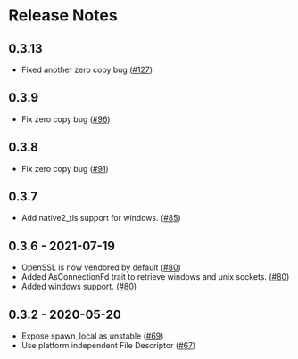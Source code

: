 # Release Notes

## 0.3.13
* Fixed another zero copy bug ([#127](https://github.com/infinyon/future-aio/issues/127))

## 0.3.9
* Fix zero copy bug ([#96](https://github.com/infinyon/future-aio/pull/91))

## 0.3.8
* Fix zero copy bug ([#91](https://github.com/infinyon/future-aio/pull/91))
## 0.3.7
* Add native2_tls support for windows. ([#85](https://github.com/infinyon/future-aio/pull/85))

## 0.3.6 - 2021-07-19
* OpenSSL is now vendored by default ([#80](https://github.com/infinyon/future-aio/pull/80))
* Added AsConnectionFd trait to retrieve windows and unix sockets. ([#80](https://github.com/infinyon/future-aio/pull/80))
* Added windows support. ([#80](https://github.com/infinyon/future-aio/pull/80))

## 0.3.2 - 2020-05-20
* Expose spawn_local as unstable ([#69](https://github.com/infinyon/fluvio/pull/69))
* Use platform independent File Descriptor ([#67](https://github.com/infinyon/fluvio/pull/67))

